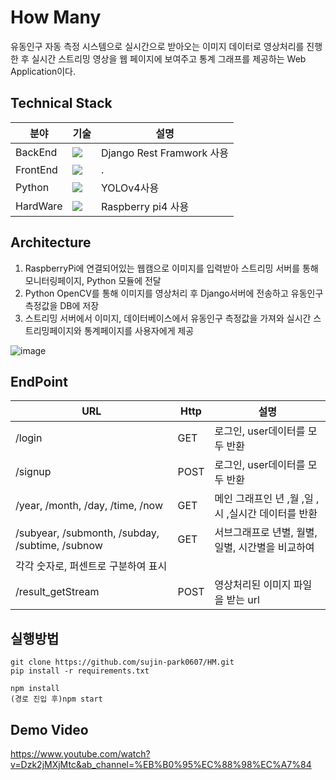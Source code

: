 # How Many
유동인구 자동 측정 시스템으로 실시간으로 받아오는 이미지 데이터로 영상처리를 진행한 후 실시간 스트리밍 영상을 웹 페이지에 보여주고 통계 그래프를 제공하는 Web Application이다.

## Technical Stack
|분야|기술|설명|
|---|---|---|
|BackEnd|<img src="https://img.shields.io/badge/Django-092E20?style=for-the-badge&logo=Django&logoColor=white">|Django Rest Framwork 사용|
|FrontEnd|<img src="https://img.shields.io/badge/React-61DAFB?style=for-the-badge&logo=React&logoColor=white">|.|
|Python|<img src="https://img.shields.io/badge/YOLOv4-00FFFF?style=for-the-badge&logo=Yolo&logoColor=white">|YOLOv4사용|
|HardWare|<img src="https://img.shields.io/badge/Raspberry Pi-A22846?style=for-the-badge&logo=RaspberryPi&logoColor=white">| Raspberry pi4 사용|

## Architecture
1. RaspberryPi에 연결되어있는 웹캠으로 이미지를 입력받아 스트리밍 서버를 통해 모니터링페이지, Python 모듈에 전달
2. Python OpenCV를 통해 이미지를 영상처리 후 Django서버에 전송하고 유동인구 측정값을 DB에 저장
3. 스트리밍 서버에서 이미지, 데이터베이스에서 유동인구 측정값을 가져와 실시간 스트리밍페이지와 통계페이지를 사용자에게 제공

![image](https://user-images.githubusercontent.com/75667075/212143282-72426328-5e7f-4025-bef5-60e096864c87.png)

## EndPoint
|URL|Http|설명|
|---|---|---|
|/login|GET|로그인, user데이터를 모두 반환|
|/signup|POST|로그인, user데이터를 모두 반환|
|/year, /month, /day, /time, /now|GET|메인 그래프인 년 ,월 ,일 ,시 ,실시간 데이터를 반환|
|/subyear, /submonth, /subday, /subtime, /subnow|GET|서브그래프로 년별, 월별, 일별, 시간별을 비교하여 
각각 숫자로, 퍼센트로 구분하여 표시|
|/result_getStream|POST|영상처리된 이미지 파일을 받는 url|

## 실행방법
```
git clone https://github.com/sujin-park0607/HM.git
pip install -r requirements.txt

npm install
(경로 진입 후)npm start

```

## Demo Video
https://www.youtube.com/watch?v=Dzk2jMXjMtc&ab_channel=%EB%B0%95%EC%88%98%EC%A7%84



